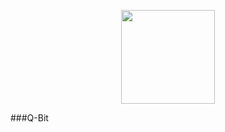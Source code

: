 <p align="center">
  <img src="https://github.com/dxvil-exe/Q-Bit/assets/iamges/qbit_logo_transparent.png" width="150px" height="150px" align="center">
</p>
###Q-Bit
